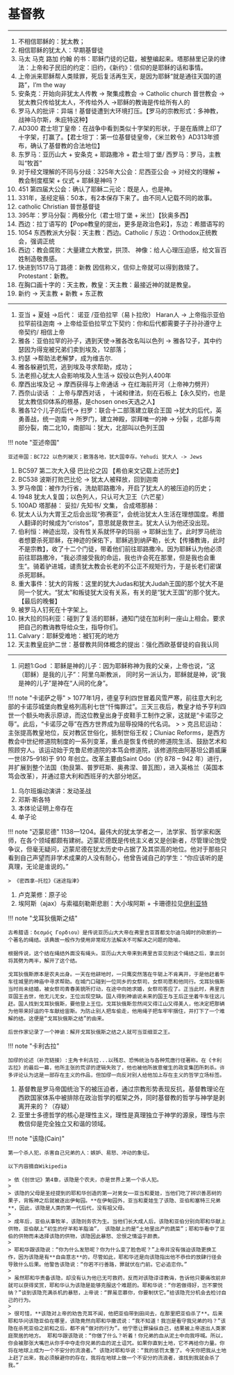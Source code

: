 # 基督教
----


1. 不相信耶稣的：犹太教；
2. 相信耶稣的犹太人：早期基督徒
3. 马太 马克 路加 约翰 的书：耶稣门徒的记载，被整编起来。塔那赫里记录的律法：上帝和子民旧的约定：旧约，《新约》：信仰的是耶稣的话和事情。
4. 上帝派来耶稣帮人类赎罪，死后复活再生天，是因为耶稣“就是通往天国的道路”，I’m the way
5. 安条克：开始向非犹太人传教 -> 聚集成教会 -> Catholic church 普世教会 -> 犹太教只传给犹太人，不传给外人 ->耶稣的教诲是传给所有人的
6. 罗马人的批评：异端！基督徒遭到大环境打压。【罗马的宗教形式：多神教，战神马尔斯，朱庇特这种】
7. AD300 君士坦丁皇帝：在战争中看到类似十字架的形状，于是在盾牌上印了十字架，打赢了。【君士坦丁：第一位基督徒皇帝，《米兰敕令》AD313年颁布，确认了基督教的合法地位】
8.  东罗马：亚历山大 + 安条克 + 耶路撒冷 + 君士坦丁堡/ 西罗马：罗马，主教叫“牧首”
9.  对于经文理解的不同与分歧：325年大公会：尼西亚公会 -> 对经文的理解 + 教会制度框架 + 仪式 + 耶稣是神吗？
10. 451 第四届大公会：确认了耶稣二元论：既是人，也是神。
11. 331年，圣经定稿：50本，有2本保存下来了。由不同人记载不同的故事。
12. catholic Christian 普世基督徒
13. 395年：罗马分裂：两极分化（君士坦丁堡 + 米兰）【狄奥多西】
14. 西边：拉丁语写的【Pope教皇的提出，更多是政治色彩】，东边：希腊语写的
15. 1054 东西教派大分裂：天主教：西边。Catholic / 东边：Orthodox正统教会，强调正统
16. 西边：教会腐败：大量建立大教堂，拱顶、 神像：给人心理压迫感，给文盲百姓制造敬畏感。
18. 快进到1517马丁路德：新教 因信称义，信仰上帝就可以得到救赎了。Protestant：新教。
19. 在胸口画十字的：天主教，教皇：天主教：最接近神的就是教皇。
20. 新约 -> 天主教 + 新教 + 东正教

-----


1. 亚当 + 夏娃 ->后代： 诺亚 /亚伯拉罕（易卜拉欣） Haran人 -> 上帝指示亚伯拉罕前往迦南 -> 上帝给亚伯拉罕立下契约：你和后代都需要子子孙孙遵守上帝契约/ 相信上帝
2. 雅各：亚伯拉罕的孙子，遇到天使->雅各改名叫以色列 -> 雅各12子，其中约瑟因为得宠被兄弟们卖到埃及，12部落；
3. 约瑟 ->帮助法老解梦，成为维吉尔.
4. 雅各躲避饥荒，逃到埃及寻求帮助，成功；
5. 法老担心犹太人会影响埃及人生活-> 奴役以色列人400年
6. 摩西出埃及记 -> 摩西获得与上帝通话 -> 在红海前开河（上帝神力劈开）
7. 西奈山谈话 ： 上帝与摩西对话 ， 十诫和律法，刻在石板上【永久契约，也是犹太教信仰体系的根基，是chosen ones天选之人】
8. 雅各12个儿子的后代-> 扫罗：联合十二部落建立联合王国 ->犹大的后代，英勇善战，统一迦南 -> 所罗门，建立神殿，崇拜唯一的神 -> 分裂 ，北部与南部分裂，南二北10，南部叫：犹大，北部叫以色列王国


!!! note "亚述帝国"
    
    亚述帝国：BC722 以色列被灭；散落各地，犹大国幸存。Yehudi 犹大人 -> Jews

1.  BC597 第二次大入侵 巴比伦之囚 【希伯来文记载上述历史】
2.  BC538 波斯打败巴比伦 -> 犹太人被释放，回到迦南
3.  罗马帝国：被作为行省，洗劫耶路撒冷，开启了犹太人的被压迫的历史；
4.  1948 犹太人复国；以色列人，只认可大卫王（六芒星）
5.  100AD 塔那赫： 妥拉/ 先知书/ 文集， 合成塔那赫：
6.  犹太人认为大胃王之后会出现“弥赛亚”，会统治犹太人生活在理想国度。希腊人翻译的时候成为“cristos”，意思就是救世主。犹太人认为他还没出现。
7.  伯利恒：神迹出现，没有性关系就怀孕的玛丽 -> 耶稣出生了。此时罗马统治者想要杀死耶稣，在神迹的保佑下，耶稣逃到纳萨勒，长大【传播教诲，此时不是宗教】，收了十二个门徒，带着他们前往耶路撒冷。因为耶稣认为他必须前往耶路撒冷，“我必须接受我的命运，我也许会死在那里，但是我也会重生”。骑着驴进城，谴责犹太教会长老的不公正不规矩行为，于是长老们密谋杀死耶稣。
8.  重大事件：犹大的背叛：这里的犹大Judas和犹大Judah王国的那个犹大不是同一个犹大。“犹太”和叛徒犹大没有关系，有关的是“犹大王国”的那个犹大。【最后的晚餐】
9.  被罗马人钉死在十字架上。
10. 抹大拉的玛利亚：碰到了复活的耶稣，通知门徒在加利利一座山上相会。要求把自己的教诲教导给众生，指导你们。
11. Calvary：耶稣受难地：被钉死的地方
12. 天主教皇庇护二世：基督教共同体概念的提出：强化西欧基督徒的自我认同


------


1. 问题1:God ：耶稣是神的儿子：因为耶稣称神为我的父亲，上帝也说，“这（耶稣）是我的儿子”：阿里乌斯教派， 同时另一派认为，耶稣就是神，说“我是神的儿子”是神在“人间的化身”。


!!! note "卡诺萨之辱"
    > 1077年1月，德皇亨利四世冒着风雪严寒，前往意大利北部的卡诺莎城堡向教皇格列高利七世“忏悔罪过”。三天三夜后，教皇才给予亨利四世一个额头吻表示原谅，而这位教皇出身于皮鞋手工制作之家，这就是“卡诺莎之辱”。此后，“卡诺莎之辱”在西方世界成为屈辱投降的代名词。
    > 
    > 克吕尼运动：主张提高教皇地位，反对教区世俗化，抵制世俗王权；Cluniac Reforms，是西方教会中世纪修道院制度的一系列变革，重点是恢复传统的修道院生活、鼓励艺术和照顾穷人。该运动始于克鲁尼修道院的本笃会修道院，该修道院由阿基坦公爵威廉一世(875–918)于 910 年创立。改革主要由Saint Odo（约 878 – 942 年）进行，并扩展到整个法国（勃艮第、普罗旺斯、奥弗涅、普瓦图），进入英格兰（英国本笃会改革），并通过意大利和西班牙的大部分地区。


1. 乌尔班煽动演讲：发动圣战
2. 邓斯·斯各特
3. 本体论证明上帝存在
4. 单子论


!!! note "迈蒙尼德"
    1138—1204。最伟大的犹太学者之一，法学家、哲学家和医师，在各个领域都颇有建树。迈蒙尼德既是传统主义者又是创新者，尽管理论饱受争议，但毫无疑问，迈蒙尼德在犹太历史中占据了及其崇高的地位。他对于那些只看到自己声望而非学术成果的人没有耐心，他曾告诫自己的学生：“你应该听的是真理，无论是谁说的。”

    > 《密西拿—托拉》《迷途指津》

1. 卢克莱修：原子论
2.  埃阿斯（ajax）与索福刻勒斯悲剧：大小埃阿斯 + 卡珊德拉见[伊利亚特](../Poems/Illiad.md)

!!! note "戈耳狄俄斯之结"

    古希腊语：δεσμός Γορδιου）是传说亚历山大大帝在弗里吉亚首都戈尔迪乌姆时的砍断的一个著名的绳结。该典故一般作为使用非常规方法解决不可解决之问题的隐喻。
    
    根据传说，这个结在绳结外面没有绳头。亚历山大大帝来到弗里吉亚见到这个绳结之后，拿出剑将其劈为两半，解开了这个结。

    戈耳狄俄斯原本是农夫出身。一天在他耕地时，一只鹰突然落在牛轭上不肯离开，于是他赶着牛车往城里的神庙中寻求帮助。在城门口碰到一位同乡的女祭司，女祭司愿和他同行。戈耳狄俄斯当时尚未结婚，被女祭司青春美貌所打动，在途中向她求婚，女祭司答应了。正当此时，弗里吉亚国王去世，他无儿无女，王位出现空缺。国人得到神谕说未来的国王与王后正坐着牛车往这儿赶。国人找到戈耳狄俄斯，要他登上王位。戈耳狄俄斯忽然间又得江山又得美人，他决定把那辆为他带来好运的牛车献给宙斯。为防止别人把车偷走，他用绳子把车牢牢捆住，并打下了一个难解的结。这便是“戈耳狄俄斯之结”的由来。

    后世作家记录了一个神谕：解开戈耳狄俄斯之结之人就可当亚细亚之王。

!!! note "卡利古拉"
    
    加缪的论述（补充链接）:主角卡利古拉...以残忍、恐怖统治与各种荒唐行径著称。在《卡利古拉》的最后一幕，他所主张的荒谬的逻辑失败了，他也被他所故意催生的政变集团所刺杀。许多评论认为这是一部存在主义的作品，但加缪一向反对别人给他加上存在主义的哲学立场标签。

1.  基督教是罗马帝国统治下的被压迫者，通过宗教形势表现反抗，基督教理论在西欧国家体系中被排除在政治哲学的框架之外，同时基督教的哲学与神学是剥离开来的？（存疑）
2.  亚里士多德哲学的核心是理性主义，理性是真理独立于神学的源泉，理性与宗教信仰是完全独立又和谐的领域。

!!! note "该隐(Cain)"

    第一个杀人犯，杀害自己兄弟的人：嫉妒、易怒、冲动的象征。

    以下内容摘自Wikipedia

    > 依《创世记》第4章，该隐是个农夫，亦是世界上第一个杀人犯。
    > 
    > 该隐的父母是圣经提到的耶和华创造的第一对男女──亚当和夏娃，当他们吃了辨识善恶树的果子，背叛神之后就被逐出伊甸园。**在伊甸园外，亚当和夏娃生了该隐、亚伯和塞特三兄弟**，因此，该隐是人类的第一代后代，没有祖父母。
    > 
    > 成年后，亚伯从事牧羊，该隐则务农为生。当他们长大成人后，该隐和亚伯分别向耶和华献上供物，亚伯献上“初生的仔羊和羊脂油”， 该隐献上的是“土地里出产的蔬菜”；耶和华看中了亚伯的供物而未选择该隐的供物，该隐因此暴怒、忿恨之情溢于颜表。
    > 
    > 耶和华跟该隐说：“你为什么发怒呢？你为什么变了脸色呢？”上帝并没有强迫该隐更换工作，因为该隐是有**自由意志**的，尽管如此，耶和华还是向该隐指出他不恭俭的放肆行径会导致什么后果。他警告该隐说：“你若不行善路，罪就伏在门前。它必追恋你。”
    > 
    > 虽然耶和华责备该隐，却没有认为他已无可救药，反而对该隐谆谆教诲，告诉他只要痛改前非就可以获得奖赏，耶和华认为该隐是能够克服这个难题的。耶和华说：“你若做得好，岂不蒙悦纳？”谈到该隐充满杀机的暴怒，上帝说：“罪虽恋慕你，你要制伏它。”给该隐充分机会去检讨自己的行为。
    > 
    > 很可惜，**该隐对上帝的劝告充耳不闻，他把亚伯带到田间去，在那里把亚伯杀了**。后来耶和华问该隐亚伯在哪里，该隐竟然向耶和华撒谎说：“我不知道！我岂是看守我兄弟的吗？”该隐在杀死亚伯之前和之后，都不肯“做对的行为”。他宁愿让罪操纵自己，结果被上帝逐出人类家庭聚居的地方。 耶和华跟该隐说：“你做了什么？听着！你兄弟的血从泥土中向我呼喊。所以，你会被那张大嘴巴从你手中夺走你兄弟的血的泥土诅咒。如果你直到土地，它不再给你力量。你将在地球上成为一个不安分的流浪者。” 该隐对耶和华说：“我的惩罚太重了。今天你把我从土地上赶了出来，我必须躲避你的存在，我将在地球上做一个不安分的流浪者，谁找到我就会杀了我。”